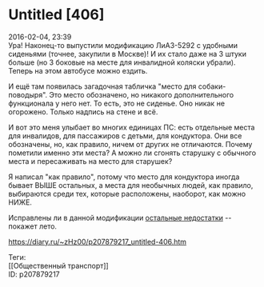 Untitled [406]
===============

   
 2016-02-04, 23:39   
  Ура! Наконец-то выпустили модификацию ЛиАЗ-5292 с удобными сиденьями (точнее, закупили в Москве)! И их стало даже на 3 штуки больше (но 3 боковые на месте для инвалидной коляски убрали). Теперь на этом автобусе можно ездить.   
   
 И ещё там появилась загадочная табличка "место для собаки-поводыря". Это место обозначено, но никакого дополнительного функционала у него нет. То есть, это не сиденье. Оно никак не огорожено. Только надпись на стене и всё.   
   
 И вот это меня улыбает во многих единицах ПС: есть отдельные места для инвалидов, для пассажиров с детьми, для кондуктора. Они все обозначены, но, как правило, ничем от других не отличаются. Почему пометили именно эти места? А можно ли сгонять старушку с обычного места и пересаживать на место для старушек?   
   
 Я написал "как правило", потому что место для кондуктора иногда бывает ВЫШЕ остальных, а места для необычных людей, как правило, выбираются среди тех, которые расположены, наоборот, как можно НИЖЕ.   
   
 Исправлены ли в данной модификации  [остальные недостатки](Untitled%20[165])  -- покажет лето.   
    
 <https://diary.ru/~zHz00/p207879217_untitled-406.htm>   
   
 Теги:   
 [[Общественный транспорт]]   
 ID: p207879217